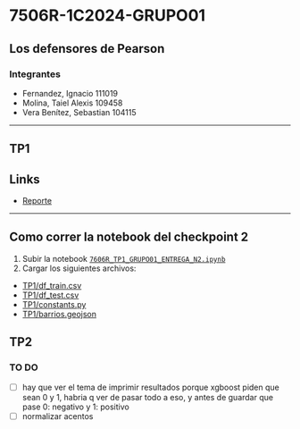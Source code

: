 # 7506R-1C2024-GRUPO01

## Los defensores de Pearson

### Integrantes

- Fernandez, Ignacio 111019
- Molina, Taiel Alexis 109458
- Vera Benítez, Sebastian 104115

---

## TP1

## Links

- [Reporte](https://github.com/Taielmolina01/7506R-1C2024-GRUPO01/blob/main/TP1/7506R-TP1-GRUPO01-REPORTE.pdf)

---

## Como correr la notebook del checkpoint 2

1. Subir la notebook [`7606R_TP1_GRUPO01_ENTREGA_N2.ipynb`](https://github.com/Taielmolina01/7506R-1C2024-GRUPO01/blob/main/TP1/7606R_TP1_GRUPO01_ENTREGA_N2.ipynb)
2. Cargar los siguientes archivos:

- [TP1/df_train.csv](https://github.com/Taielmolina01/7506R-1C2024-GRUPO01/blob/main/TP1/df_train.csv)
- [TP1/df_test.csv](https://github.com/Taielmolina01/7506R-1C2024-GRUPO01/blob/main/TP1/df_test.csv)
- [TP1/constants.py](https://github.com/Taielmolina01/7506R-1C2024-GRUPO01/blob/main/TP1/constants.py)
- [TP1/barrios.geojson](https://github.com/Taielmolina01/7506R-1C2024-GRUPO01/blob/main/TP1/barrios.geojson)

## TP2

### TO DO

- [ ] hay que ver el tema de imprimir resultados porque xgboost piden que sean 0 y 1, habria q ver de pasar todo a eso, y antes de guardar que pase 0: negativo y 1: positivo
- [ ] normalizar acentos
